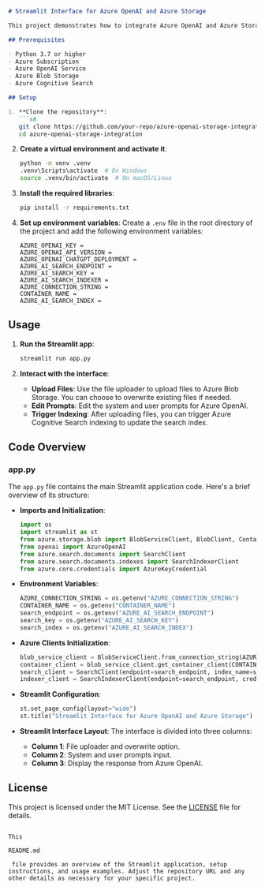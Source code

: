 ```markdown
# Streamlit Interface for Azure OpenAI and Azure Storage

This project demonstrates how to integrate Azure OpenAI and Azure Storage using a Streamlit interface. The application allows users to upload files to Azure Blob Storage, edit system and user prompts for Azure OpenAI, and trigger Azure Cognitive Search indexing.

## Prerequisites

- Python 3.7 or higher
- Azure Subscription
- Azure OpenAI Service
- Azure Blob Storage
- Azure Cognitive Search

## Setup

1. **Clone the repository**:
   ```sh
   git clone https://github.com/your-repo/azure-openai-storage-integration.git
   cd azure-openai-storage-integration
   ```

2. **Create a virtual environment and activate it**:
   ```sh
   python -m venv .venv
   .venv\Scripts\activate  # On Windows
   source .venv/bin/activate  # On macOS/Linux
   ```

3. **Install the required libraries**:
   ```sh
   pip install -r requirements.txt
   ```

4. **Set up environment variables**:
   Create a `.env` file in the root directory of the project and add the following environment variables:
   ```env
   AZURE_OPENAI_KEY =
   AZURE_OPENAI_API_VERSION =
   AZURE_OPENAI_CHATGPT_DEPLOYMENT =
   AZURE_AI_SEARCH_ENDPOINT =
   AZURE_AI_SEARCH_KEY =
   AZURE_AI_SEARCH_INDEXER =
   AZURE_CONNECTION_STRING = 
   CONTAINER_NAME = 
   AZURE_AI_SEARCH_INDEX =
   ```

## Usage

1. **Run the Streamlit app**:
   ```sh
   streamlit run app.py
   ```

2. **Interact with the interface**:
   - **Upload Files**: Use the file uploader to upload files to Azure Blob Storage. You can choose to overwrite existing files if needed.
   - **Edit Prompts**: Edit the system and user prompts for Azure OpenAI.
   - **Trigger Indexing**: After uploading files, you can trigger Azure Cognitive Search indexing to update the search index.

## Code Overview

### app.py

The `app.py` file contains the main Streamlit application code. Here's a brief overview of its structure:

- **Imports and Initialization**:
  ```python
  import os
  import streamlit as st
  from azure.storage.blob import BlobServiceClient, BlobClient, ContainerClient
  from openai import AzureOpenAI
  from azure.search.documents import SearchClient
  from azure.search.documents.indexes import SearchIndexerClient
  from azure.core.credentials import AzureKeyCredential
  ```

- **Environment Variables**:
  ```python
  AZURE_CONNECTION_STRING = os.getenv("AZURE_CONNECTION_STRING")
  CONTAINER_NAME = os.getenv("CONTAINER_NAME")
  search_endpoint = os.getenv("AZURE_AI_SEARCH_ENDPOINT")
  search_key = os.getenv("AZURE_AI_SEARCH_KEY")
  search_index = os.getenv("AZURE_AI_SEARCH_INDEX")
  ```

- **Azure Clients Initialization**:
  ```python
  blob_service_client = BlobServiceClient.from_connection_string(AZURE_CONNECTION_STRING)
  container_client = blob_service_client.get_container_client(CONTAINER_NAME)
  search_client = SearchClient(endpoint=search_endpoint, index_name=search_index, credential=AzureKeyCredential(search_key))
  indexer_client = SearchIndexerClient(endpoint=search_endpoint, credential=AzureKeyCredential(search_key))
  ```

- **Streamlit Configuration**:
  ```python
  st.set_page_config(layout="wide")
  st.title("Streamlit Interface for Azure OpenAI and Azure Storage")
  ```

- **Streamlit Interface Layout**:
  The interface is divided into three columns:
  - **Column 1**: File uploader and overwrite option.
  - **Column 2**: System and user prompts input.
  - **Column 3**: Display the response from Azure OpenAI.

## License

This project is licensed under the MIT License. See the [LICENSE](LICENSE) file for details.
```

This 

README.md

 file provides an overview of the Streamlit application, setup instructions, and usage examples. Adjust the repository URL and any other details as necessary for your specific project.